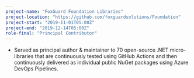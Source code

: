 ```yaml
---
project-name: "FoxGuard Foundation Libraries"
project-location: "https://github.com/foxguardsolutions/Foundation"
project-start: "2019-11-01T05:00Z"
project-end: "2019-12-14T05:00Z"
role-final: "Principal Contributor"
---
```


- Served as principal author & maintainer to 70 open-source .NET micro-libraries that are continuously tested using GitHub Actions and then continuously delivered as individual public NuGet packages using Azure DevOps Pipelines.